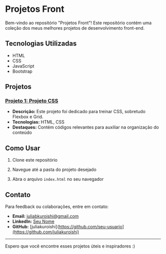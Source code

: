 # Projetos Front

Bem-vindo ao repositório "Projetos Front"! Este repositório contém uma coleção dos meus melhores projetos de desenvolvimento front-end.

## Tecnologias Utilizadas

- HTML
- CSS
- JavaScript
- Bootstrap

## Projetos

### [Projeto 1: Projeto CSS](https://github.com/juliakuroishi/Projetos-Front/tree/6215949a2257ff631600b9831ba1b61d5b2537c9/projeto%20css)
- **Descrição:** Este projeto foi dedicado para treinar CSS, sobretudo Flexbox e Grid.
- **Tecnologias:** HTML, CSS
- **Destaques:** Contém códigos relevantes para auxiliar na organização do conteúdo


## Como Usar

1. Clone este repositório
   
2. Navegue até a pasta do projeto desejado
   
3. Abra o arquivo `index.html` no seu navegador

## Contato

Para feedback ou colaborações, entre em contato:

- **Email:** juliabkuroishi@gmail.com
- **LinkedIn:** [Seu Nome](https://www.linkedin.com/in/julia-kuroishi-244bb0248)
- **GitHub:** [juliakuroishi](https://github.com/seu-usuario](https://github.com/juliakuroishi)

---

Espero que você encontre esses projetos úteis e inspiradores :) 

